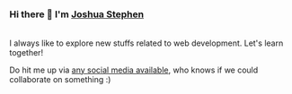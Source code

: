 ### Hi there 👋 I'm [Joshua Stephen](https://joshuastephen.com) <p align="right"><img src="https://visitor-badge.laobi.icu/badge?page_id=josteph" alt=""/></p>

I always like to explore new stuffs related to web development. Let's learn together! 

Do hit me up via [any social media available](https://joshuastephen.com), who knows if we could collaborate on something :)

<!--
**josteph/josteph** is a ✨ _special_ ✨ repository because its `README.md` (this file) appears on your GitHub profile.

Here are some ideas to get you started:

- 🔭 I’m currently working on ...
- 🌱 I’m currently learning ...
- 👯 I’m looking to collaborate on ...
- 🤔 I’m looking for help with ...
- 💬 Ask me about ...
- 📫 How to reach me: ...
- 😄 Pronouns: ...
- ⚡ Fun fact: ...
-->
